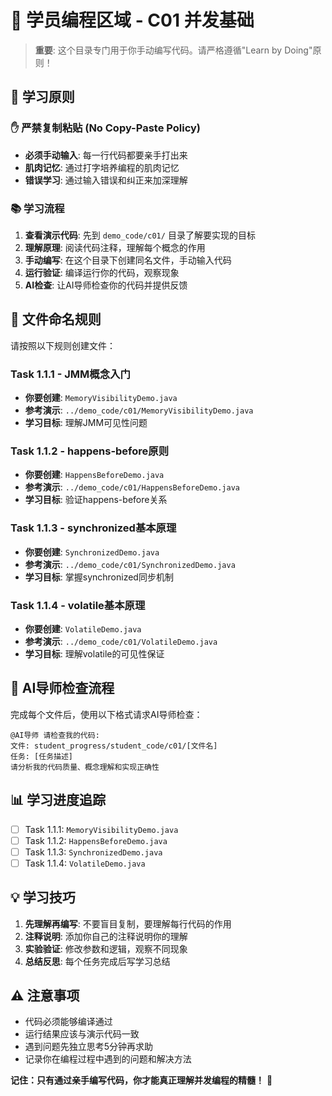 # 📝 学员编程区域 - C01 并发基础

> **重要**: 这个目录专门用于你手动编写代码。请严格遵循"Learn by Doing"原则！

## 🎯 学习原则

### ✋ 严禁复制粘贴 (No Copy-Paste Policy)
- **必须手动输入**: 每一行代码都要亲手打出来
- **肌肉记忆**: 通过打字培养编程的肌肉记忆
- **错误学习**: 通过输入错误和纠正来加深理解

### 📚 学习流程
1. **查看演示代码**: 先到 `demo_code/c01/` 目录了解要实现的目标
2. **理解原理**: 阅读代码注释，理解每个概念的作用
3. **手动编写**: 在这个目录下创建同名文件，手动输入代码
4. **运行验证**: 编译运行你的代码，观察现象
5. **AI检查**: 让AI导师检查你的代码并提供反馈

## 📁 文件命名规则

请按照以下规则创建文件：

### Task 1.1.1 - JMM概念入门
- **你要创建**: `MemoryVisibilityDemo.java`
- **参考演示**: `../demo_code/c01/MemoryVisibilityDemo.java`
- **学习目标**: 理解JMM可见性问题

### Task 1.1.2 - happens-before原则
- **你要创建**: `HappensBeforeDemo.java`  
- **参考演示**: `../demo_code/c01/HappensBeforeDemo.java`
- **学习目标**: 验证happens-before关系

### Task 1.1.3 - synchronized基本原理
- **你要创建**: `SynchronizedDemo.java`
- **参考演示**: `../demo_code/c01/SynchronizedDemo.java` 
- **学习目标**: 掌握synchronized同步机制

### Task 1.1.4 - volatile基本原理
- **你要创建**: `VolatileDemo.java`
- **参考演示**: `../demo_code/c01/VolatileDemo.java`
- **学习目标**: 理解volatile的可见性保证

## 🤖 AI导师检查流程

完成每个文件后，使用以下格式请求AI导师检查：

```
@AI导师 请检查我的代码:
文件: student_progress/student_code/c01/[文件名]
任务: [任务描述]
请分析我的代码质量、概念理解和实现正确性
```

## 📊 学习进度追踪

- [ ] Task 1.1.1: `MemoryVisibilityDemo.java` 
- [ ] Task 1.1.2: `HappensBeforeDemo.java`
- [ ] Task 1.1.3: `SynchronizedDemo.java` 
- [ ] Task 1.1.4: `VolatileDemo.java`

## 💡 学习技巧

1. **先理解再编写**: 不要盲目复制，要理解每行代码的作用
2. **注释说明**: 添加你自己的注释说明你的理解
3. **实验验证**: 修改参数和逻辑，观察不同现象
4. **总结反思**: 每个任务完成后写学习总结

## ⚠️ 注意事项

- 代码必须能够编译通过
- 运行结果应该与演示代码一致
- 遇到问题先独立思考5分钟再求助
- 记录你在编程过程中遇到的问题和解决方法

**记住：只有通过亲手编写代码，你才能真正理解并发编程的精髓！** 🚀